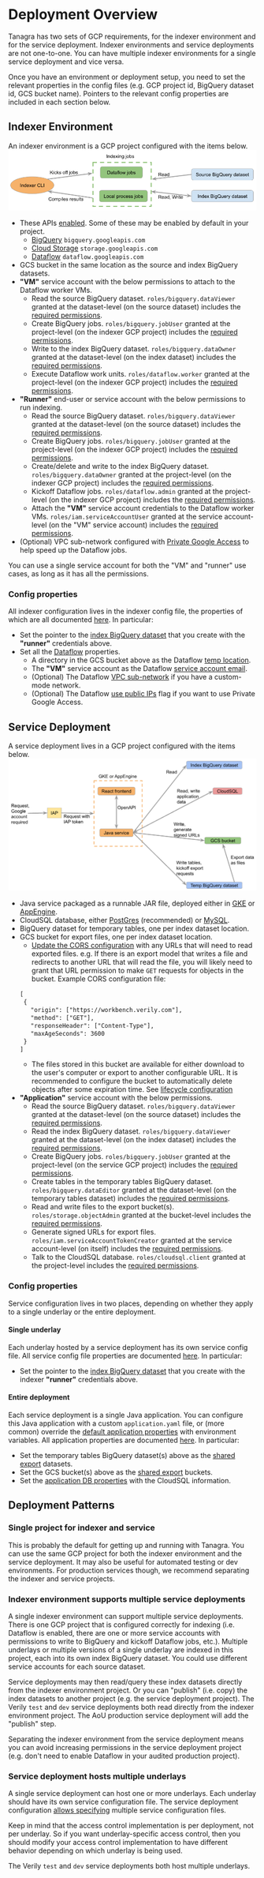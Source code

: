 # Deployment Overview

Tanagra has two sets of GCP requirements, for the indexer environment and for the service deployment. Indexer 
environments and service deployments are not one-to-one. You can have multiple indexer environments for a single 
service deployment and vice versa.

Once you have an environment or deployment setup, you need to set the relevant properties in the config files (e.g. GCP
project id, BigQuery dataset id, GCS bucket name). Pointers to the relevant config properties are included in each
section below.

## Indexer Environment
An indexer environment is a GCP project configured with the items below.
![Indexer Environment Diagram](./images/indexer_environment_diagram.png "Indexer Environment Diagram")

- These APIs [enabled](https://cloud.google.com/endpoints/docs/openapi/enable-api).
Some of these may be enabled by default in your project.
   - [BigQuery](https://cloud.google.com/bigquery) `bigquery.googleapis.com`
   - [Cloud Storage](https://cloud.google.com/storage) `storage.googleapis.com`
   - [Dataflow](https://cloud.google.com/dataflow) `dataflow.googleapis.com`
- GCS bucket in the same location as the source and index BigQuery datasets.
- **"VM"** service account with the below permissions to attach to the Dataflow worker VMs.
   - Read the source BigQuery dataset. `roles/bigquery.dataViewer` granted at the dataset-level (on the source dataset)
     includes the [required permissions](https://cloud.google.com/bigquery/docs/access-control#bigquery.dataViewer).
   - Create BigQuery jobs. `roles/bigquery.jobUser` granted at the project-level (on the indexer GCP project)
     includes the [required permissions](https://cloud.google.com/bigquery/docs/access-control#bigquery.jobUser).
   - Write to the index BigQuery dataset. `roles/bigquery.dataOwner` granted at the dataset-level (on the index dataset)
   includes the [required permissions](https://cloud.google.com/bigquery/docs/access-control#bigquery.dataOwner).
   - Execute Dataflow work units. `roles/dataflow.worker` granted at the project-level (on the indexer GCP project)
     includes the [required permissions](https://cloud.google.com/dataflow/docs/concepts/access-control#dataflow.worker).
- **"Runner"** end-user or service account with the below permissions to run indexing.
   - Read the source BigQuery dataset. `roles/bigquery.dataViewer` granted at the dataset-level (on the source dataset)
     includes the [required permissions](https://cloud.google.com/bigquery/docs/access-control#bigquery.dataViewer).
   - Create BigQuery jobs. `roles/bigquery.jobUser` granted at the project-level (on the indexer GCP project)
   includes the [required permissions](https://cloud.google.com/bigquery/docs/access-control#bigquery.jobUser).
   - Create/delete and write to the index BigQuery dataset. `roles/bigquery.dataOwner` granted at the project-level (on
     the indexer GCP project) includes the [required permissions](https://cloud.google.com/bigquery/docs/access-control#bigquery.dataOwner).
   - Kickoff Dataflow jobs. `roles/dataflow.admin` granted at the project-level (on the indexer GCP project)
   includes the [required permissions](https://cloud.google.com/dataflow/docs/concepts/access-control#dataflow.admin).
   - Attach the **"VM"** service account credentials to the Dataflow worker VMs. `roles/iam.serviceAccountUser` granted 
   at the service account-level (on the "VM" service account) 
   includes the [required permissions](https://cloud.google.com/compute/docs/access/iam#the_serviceaccountuser_role).
- (Optional) VPC sub-network configured with [Private Google Access](https://cloud.google.com/vpc/docs/configure-private-google-access#configuring_access_to_google_services_from_internal_ips)
  to help speed up the Dataflow jobs.

You can use a single service account for both the "VM" and "runner" use cases, as long as it has all the permissions.

### Config properties
All indexer configuration lives in the indexer config file, the properties of which are all documented 
[here](./generated/UNDERLAY_CONFIG.md#szindexer). In particular:

  - Set the pointer to the [index BigQuery dataset](./generated/UNDERLAY_CONFIG.md#szindexerbigquery) that you create 
with the **"runner"** credentials above.
  - Set all the [Dataflow](./generated/UNDERLAY_CONFIG.md#szindexerdataflow) properties. 
    - A directory in the GCS bucket above as the Dataflow [temp location](./generated/UNDERLAY_CONFIG.md#szdataflowgcstempdirectory).
    - The **"VM"** service account as the Dataflow [service account email](./generated/UNDERLAY_CONFIG.md#szdataflowserviceaccountemail).
    - (Optional) The Dataflow [VPC sub-network](./generated/UNDERLAY_CONFIG.md#szdataflowvpcsubnetworkname) if you have 
    a custom-mode network.
    - (Optional) The Dataflow [use public IPs](./generated/UNDERLAY_CONFIG.md#szdataflowusepublicips) flag if you want 
    to use Private Google Access.

## Service Deployment
A service deployment lives in a GCP project configured with the items below.
![Service Deployment Diagram](./images/service_deployment_diagram.png "Service Deployment Diagram")

- Java service packaged as a runnable JAR file, deployed either in 
    [GKE](https://cloud.google.com/kubernetes-engine/docs/quickstarts/deploy-app-container-image#deploying_to_gke) or 
    [AppEngine](https://cloud.google.com/eclipse/docs/deploy-flex-jar#deploy_a_jar_or_war_file).
- CloudSQL database, either [PostGres](https://cloud.google.com/sql/docs/postgres) (recommended) or 
    [MySQL](https://cloud.google.com/sql/docs/mysql).
- BigQuery dataset for temporary tables, one per index dataset location.
- GCS bucket for export files, one per index dataset location.
    - [Update the CORS configuration](https://cloud.google.com/storage/docs/using-cors#command-line) with any URLs that 
   will need to read exported files. e.g. If there is an export model that writes a file and redirects to another URL 
   that will read the file, you will likely need to grant that URL permission to make `GET` requests for objects in the 
   bucket. Example CORS configuration file:
   ```
   [
    {
      "origin": ["https://workbench.verily.com"],
      "method": ["GET"],
      "responseHeader": ["Content-Type"],
      "maxAgeSeconds": 3600
    }
   ]
   ```
    - The files stored in this bucket are available for either download to the user's computer or export to another 
      configurable URL. It is recommended to configure the bucket to automatically delete objects after some 
      expiration time. See [lifecycle configuration](https://cloud.google.com/storage/docs/lifecycle)
- **"Application"** service account with the below permissions.
    - Read the source BigQuery dataset. `roles/bigquery.dataViewer` granted at the dataset-level (on the source dataset)
      includes the [required permissions](https://cloud.google.com/bigquery/docs/access-control#bigquery.dataViewer).
    - Read the index BigQuery dataset. `roles/bigquery.dataViewer` granted at the dataset-level (on the index dataset)
      includes the [required permissions](https://cloud.google.com/bigquery/docs/access-control#bigquery.dataViewer).
    - Create BigQuery jobs. `roles/bigquery.jobUser` granted at the project-level (on the service GCP project)
      includes the [required permissions](https://cloud.google.com/bigquery/docs/access-control#bigquery.jobUser).
    - Create tables in the temporary tables BigQuery dataset. `roles/bigquery.dataEditor` granted at the dataset-level 
      (on the temporary tables dataset) includes the [required permissions](https://cloud.google.com/bigquery/docs/access-control#bigquery.dataEditor).
    - Read and write files to the export bucket(s). `roles/storage.objectAdmin` granted at the bucket-level includes the
      [required permissions](https://cloud.google.com/storage/docs/access-control/iam-roles#standard-roles).
    - Generate signed URLs for export files. `roles/iam.serviceAccountTokenCreator` granted at the service account-level
      (on itself) includes the [required permissions](https://cloud.google.com/iam/docs/service-account-permissions#impersonate).
    - Talk to the CloudSQL database. `roles/cloudsql.client` granted at the project-level includes the 
      [required permissions](https://cloud.google.com/sql/docs/mysql/iam-roles#roles).

### Config properties
Service configuration lives in two places, depending on whether they apply to a single underlay or the entire
deployment.

#### Single underlay
Each underlay hosted by a service deployment has its own service config file.
All service config file properties are documented [here](./generated/UNDERLAY_CONFIG.md#szservice). In particular:

- Set the pointer to the [index BigQuery dataset](./generated/UNDERLAY_CONFIG.md#szservicebigquery) that you create
  with the indexer **"runner"** credentials above.

#### Entire deployment
Each service deployment is a single Java application. You can configure this Java application with a custom 
`application.yaml` file, or (more common) override the [default application properties](../service/src/main/resources/application.yml) 
with environment variables. All application properties are documented [here](./generated/APPLICATION_CONFIG.md).
In particular:

- Set the temporary tables BigQuery dataset(s) above as the [shared export](./generated/APPLICATION_CONFIG.md#export-shared) 
datasets.
- Set the GCS bucket(s) above as the [shared export](./generated/APPLICATION_CONFIG.md#export-shared) buckets.
- Set the [application DB properties](./generated/APPLICATION_CONFIG.md#application-database) with the CloudSQL 
information.

## Deployment Patterns

### Single project for indexer and service
This is probably the default for getting up and running with Tanagra. You can use the same GCP project for both the
indexer environment and the service deployment. It may also be useful for automated testing or dev environments.
For production services though, we recommend separating the indexer and service projects.

### Indexer environment supports multiple service deployments
A single indexer environment can support multiple service deployments. There is one GCP project that is configured
correctly for indexing (i.e. Dataflow is enabled, there are one or more service accounts with permissions to write
to BigQuery and kickoff Dataflow jobs, etc.). Multiple underlays or multiple versions of a single underlay are
indexed in this project, each into its own index BigQuery dataset. You could use different service accounts for each 
source dataset.

Service deployments may then read/query these index datasets directly from the indexer environment project. Or you can
"publish" (i.e. copy) the index datasets to another project (e.g. the service deployment project). The Verily `test` 
and `dev` service deployments both read directly from the indexer environment project. The AoU production service 
deployment will add the "publish" step.

Separating the indexer environment from the service deployment means you can avoid increasing permissions in the
service deployment project (e.g. don't need to enable Dataflow in your audited production project).

### Service deployment hosts multiple underlays
A single service deployment can host one or more underlays. Each underlay should have its own service configuration
file. The service deployment configuration [allows specifying](./generated/APPLICATION_CONFIG.md#underlays) multiple
service configuration files.

Keep in mind that the access control implementation is per deployment, not per underlay. So if you want
underlay-specific access control, then you should modify your access control implementation to have different
behavior depending on which underlay is being used.

The Verily `test` and `dev` service deployments both host multiple underlays.
